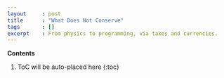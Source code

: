 ```yaml
---
layout     : post
title      : "What Does Not Conserve"
tags       : []
excerpt    : From physics to programming, via taxes and currencies.
---
```


**Contents**
1. ToC will be auto-placed here
{:toc}

